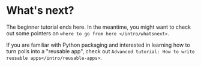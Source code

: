 # What's next?

The beginner tutorial ends here. In the meantime, you might want to check out some pointers on `where to go from here </intro/whatsnext>`.

If you are familiar with Python packaging and interested in learning how to turn polls into a "reusable app", check out `Advanced tutorial: How to
write reusable apps</intro/reusable-apps>`.
